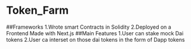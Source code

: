 # Token_Farm

##Frameworks
	1.Wrote smart Contracts in Solidity
	2.Deployed on a Frontend Made with Next.js
##Main Features
	1.User can stake mock Dai tokens
	2.User ca interset on those dai tokens in the form of Dapp tokens

